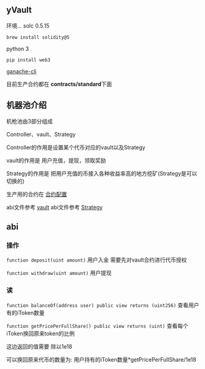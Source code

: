 ## yVault

环境...
solc 0.5.15

```shell
brew install solidity@5
```

python 3

`pip install web3`

[ganache-cli](https://github.com/trufflesuite/ganache-cli)

目前生产合约都在 **contracts/standard**下面




## 机器池介绍

机枪池由3部分组成

Controller、vault、Strategy

Controller的作用是设置某个代币对应的vault以及Strategy

vault的作用是 用户充值，提现，领取奖励

Strategy的作用是 把用户充值的币接入各种收益率高的地方挖矿(Strategy是可以切换的)

生产用的合约在 [合约配置](https://raw.githubusercontent.com/yfii/yvault/master/contracts/standard/config.json)

abi文件参考 [vault](abi/vault.json)
abi文件参考 [Strategy](abi/strategy.json)

## abi

### 操作
`function deposit(uint amount)` 用户入金  需要先对vault合约进行代币授权

`function withdraw(uint amount)` 用户提现

### 读

`function balanceOf(address user) public view returns (uint256)` 查看用户有的iToken数量

`function getPricePerFullShare() public view returns (uint)`  查看每个iToken换回原来token的比例

这边返回的值需要 除以1e18

可以换回原来代币的数量为: 用户持有的iToken数量*getPricePerFullShare/1e18 


